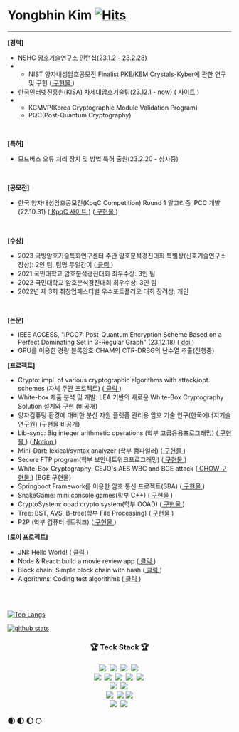 # Yongbhin Kim [![Hits](https://hits.seeyoufarm.com/api/count/incr/badge.svg?url=https%3A%2F%2Fgithub.com%2FYongBhin-Kim%2Fhit-counter&count_bg=%23F7CAC9&title_bg=%2392A8D1&icon=swift.svg&&icon_color=%23F7CAC9&title=hits&edge_flat=false)](https://hits.seeyoufarm.com) 
---


**[경력]**
- NSHC 암호기술연구소 인턴십(23.1.2 - 23.2.28)
- - NIST 양자내성암호공모전 Finalist PKE/KEM Crystals-Kyber에 관한 연구 및 구현 (<a href="https://github.com/YongBhin-Kim/pqc-crystals-kyber"> 구현물 </a>)
- 한국인터넷진흥원(KISA) 차세대암호기술팀(23.12.1 - now) (<a href="https://www.kisa.or.kr/603"> 사이트 </a>)
- - KCMVP(Korea Cryptographic Module Validation Program)
  - PQC(Post-Quantum Cryptography)
<br>

**[특허]**
- 모드버스 오류 처리 장치 및 방법 특허 출원(23.2.20 - 심사중)
<br>

**[공모전]**
- 한국 양자내성암호공모전(KpqC Competition) Round 1 알고리즘 IPCC 개발(22.10.31) (<a href="https://kpqc.or.kr/competition.html"> KpqC 사이트 </a>) (<a href="https://github.com/KMURASEofficial/ipcc"> 구현물 </a>)
<br>

**[수상]**
- 2023 국방암호기술특화연구센터 주관 암호분석경진대회 특별상(신호기술연구소장상): 2인 팀, 팀명 두얼간이 (<a href="https://cryptocontest.kr/notice?uid=98&mod=document&pageid=1"> 클릭 </a>)
- 2021 국민대학교 암호분석경진대회 최우수상: 3인 팀
- 2022 국민대학교 암호분석경진대회 최우수상: 3인 팀
- 2022년 제 3회 취창업페스티벌 우수포트폴리오 대회 장려상: 개인
<br>

**[논문]**
- IEEE ACCESS, "IPCC7: Post-Quantum Encryption Scheme Based on a Perfect Dominating Set in 3-Regular Graph" (23.12.18) (<a href="https://ieeexplore.ieee.org/document/10380586"> doi </a>)
- GPU를 이용한 경량 블록암호 CHAM의 CTR-DRBG의 난수열 추출(진행중)

**[프로젝트]**
- Crypto: impl. of various cryptographic algorithms with attack/opt. schemes (자체 주관 프로젝트) (<a href="https://github.com/YongBhin-Kim/crypto-symmetric"> 클릭 </a>)
- White-box 제품 분석 및 개발: LEA 기반의 새로운 White-Box Cryptography Solution 설계와 구현 (비공개)
- 양자컴퓨팅 환경에 대비한 분산 자원 플랫폼 관리용 암호 기술 연구(한국에너지기술연구원) (구현물 비공개)
- Lib-sync: Big integer arithmetic operations (학부 고급응용프로그래밍) (<a href="https://github.com/YongBhin-Kim/big-integer-arithmetic"> 구현물 </a>) (<a href=""> Notion </a>)
- Mini-Dart: lexical/syntax analyzer (학부 컴파일러) (<a href="https://github.com/YongBhin-Kim/compiler"> 구현물 </a>)
- Secure FTP program(학부 보안네트워크프로그래밍) (<a href="https://github.com/YongBhin-Kim/secure-ftp-program"> 구현물 </a>)
- White-Box Cryptography: CEJO's AES WBC and BGE attack (<a href="https://github.com/YongBhin-Kim/chow-whitebox-aes"> CHOW 구현물 </a>) (BGE 구현물)
- Springboot Framework를 이용한 암호 통신 프로젝트(SBA) (<a href="https://github.com/YongBhin-Kim/secure-spring-webserver"> 구현물 </a>)
- SnakeGame: mini console games(학부 C++) (<a href="https://github.com/YongBhin-Kim/snake-game"> 구현물 </a>)
- CryptoSystem: ooad crypto system(학부 OOAD) (<a href="https://github.com/YongBhin-Kim/oo-cryptosystem"> 구현물 </a>)
- Tree: BST, AVS, B-tree(학부 File Processing) (<a href="https://github.com/YongBhin-Kim/tree"> 구현물 </a>)
- P2P (학부 컴퓨터네트워크) (<a href=""> 구현물 </a>)

**[토이 프로젝트]**
- JNI: Hello World! (<a href="https://github.com/YongBhin-Kim/JNI"> 클릭 </a>)
- Node & React: build a movie review app (<a href="https://github.com/YongBhin-Kim/movie-website-node-react"> 클릭 </a>)
- Block chain: Simple block chain with hash (<a href="https://github.com/YongBhin-Kim/blockchain"> 클릭 </a>)
- Algorithms: Coding test algorithms (<a href="https://github.com/YongBhin-Kim/algorithm"> 클릭 </a>)
<br>
<br>

[![Top Langs](https://github-readme-stats.vercel.app/api/top-langs/?username=YongBhin-Kim)](https://github.com/anuraghazra/github-readme-stats) 

[![github stats](https://github-readme-stats.vercel.app/api?username=YongBhin-Kim)](https://github.com/anuraghazra/github-readme-stats) <br>


<h3 align = "center">🏆 Teck Stack 🏆<h3>
<p align = "center">
  <img src="https://img.shields.io/badge/C-A8B9CC?style=flat-square&logo=C&logoColor=white" style="max-width: 100%;"></a>&nbsp
  <img src="https://img.shields.io/badge/c++-00599C?style=flat-square&logo=c%2B%2B&logoColor=white" style="max-width: 100%;"></a>&nbsp
  <img src="https://img.shields.io/badge/Python-3766AB?style=flat-square&logo=Python&logoColor=white" style="max-width: 100%;"></a>&nbsp 
  <img src="https://img.shields.io/badge/Java-007396?style=flat-square&logo=Java&logoColor=white" style="max-width: 100%;"></a>&nbsp
  <br>
  <img src="https://img.shields.io/badge/HTML5-E34F26?style=flat-square&logo=HTML5&logoColor=white" style="max-width: 100%;"></a>&nbsp  
  <img src="https://img.shields.io/badge/CSS3-1572B6?style=flat-square&logo=CSS3&logoColor=white" style="max-width: 100%;"></a>&nbsp
  <img src="https://img.shields.io/badge/javascript-F7DF1E?style=flat-square&logo=javascript&logoColor=black" style="max-width: 100%;"></a>&nbsp
  <img src="https://img.shields.io/badge/node.js-339933?style=flat-square&logo=Node.js&logoColor=white" style="max-width: 100%;"></a>&nbsp
  <img src="https://img.shields.io/badge/react-61DAFB?style=flat-square&logo=react&logoColor=black" style="max-width: 100%;"></a>&nbsp
  <br>
  <img src="https://img.shields.io/badge/Spring Boot-6DB33F?style=flat-square&logo=Spring Boot&logoColor=white" style="max-width: 100%;"></a>&nbsp
  <img src="https://img.shields.io/badge/flutter-02569B?style=flat-square&logo=flutter&logoColor=white" style="max-width: 100%;"></a>&nbsp
  <br>
  <img src="https://img.shields.io/badge/MySQL-4479A1?style=flat-square&logo=MySQL&logoColor=white" style="max-width: 100%;"></a>&nbsp
  <img src="https://img.shields.io/badge/firebase-FFCA28?style=flat-square&logo=firebase&logoColor=white">
  <img src="https://img.shields.io/badge/amazonaws-232F3E?style=flat-square&logo=amazonaws&logoColor=white">
  <br>
  <img src="https://img.shields.io/badge/VMware-607078?style=flat-square&logo=VMware&logoColor=white" style="max-width: 100%;"></a>&nbsp
  <img src="https://img.shields.io/badge/CentOS-262577?style=flat-square&logo=CentOS&logoColor=white" style="max-width: 100%;"></a>&nbsp

  <br>
  
</p>
🌒 🌓 🌔 🌕 
